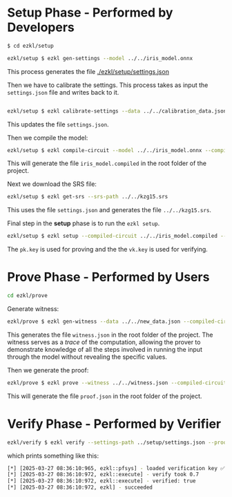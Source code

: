 # Setup Phase - Performed by Developers

```bash
$ cd ezkl/setup

ezkl/setup $ ezkl gen-settings --model ../../iris_model.onnx
```

This process generates the file [./ezkl/setup/settings.json](./ezkl/setup/settings.json)

Then we have to calibrate the settings. This process takes as input the
`settings.json` file and writes back to it.

```bash

ezkl/setup $ ezkl calibrate-settings --data ../../calibration_data.json --model ../../iris_model.onnx  -O settings.json
```

This updates the file `settings.json`.

Then we compile the model:

```bash
ezkl/setup $ ezkl compile-circuit --model ../../iris_model.onnx --compiled-circuit ../../iris_model.compiled
```

This will generate the file `iris_model.compiled` in the root folder of the project.

Next we download the SRS file:

```bash
ezkl/setup $ ezkl get-srs --srs-path ../../kzg15.srs
```

This uses the file `settings.json` and generates the file `../../kzg15.srs`.

Final step in the **setup** phase is to run the `ezkl setup`.

```bash
ezkl/setup $ ezkl setup --compiled-circuit ../../iris_model.compiled --srs-path ../../kzg15.srs --vk-path ../../vk.key --pk-path ../../pk.key
```

The `pk.key` is used for proving and the the `vk.key` is used for
verifying.

# Prove Phase - Performed by Users

```bash
cd ezkl/prove
```

Generate witness:

```bash
ezkl/prove $ ezkl gen-witness --data ../../new_data.json --compiled-circuit ../../iris_model.compiled  --output ../../witness.json --vk-path ../../vk.key --srs-path ../../kzg15.srs
```

This generates the file `witness.json` in the root folder of the project. The witness serves as a _trace_ of the computation, allowing the prover to demonstrate knowledge of all the steps involved in running the input through the model without revealing the specific values.

Then we generate the proof:

```bash
ezkl/prove $ ezkl prove --witness ../../witness.json --compiled-circuit ../../iris_model.compiled --pk-path ../../pk.key --proof-path ../../proof.json --srs-path ../../kzg15.srs
```

This will generate the file `proof.json` in the root folder of the project.

# Verify Phase - Performed by Verifier

```bash
ezkl/verify $ ezkl verify --settings-path ../setup/settings.json --proof-path ../../proof.json --vk-path ../../vk.key --srs-path ../../kzg15.srs
```

which prints something like this:

```bash
[*] [2025-03-27 08:36:10:965, ezkl::pfsys] - loaded verification key ✅
[*] [2025-03-27 08:36:10:972, ezkl::execute] - verify took 0.7
[*] [2025-03-27 08:36:10:972, ezkl::execute] - verified: true
[*] [2025-03-27 08:36:10:972, ezkl] - succeeded
```
